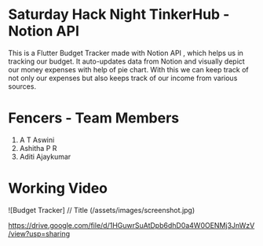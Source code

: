 # Saturday Hack Night TinkerHub - Notion API
This is a Flutter Budget Tracker made with Notion API , which helps us in tracking our budget. It auto-updates data from Notion and visually depict our money expenses with help of pie chart. With this we can keep track of not only our expenses but also keeps track of our income from various sources.

# Fencers - Team Members
1. A T Aswini
2. Ashitha P R
3. Aditi Ajaykumar

# Working Video
![Budget Tracker]          // Title
(/assets/images/screenshot.jpg)

https://drive.google.com/file/d/1HGuwrSuAtDpb6dhD0a4W0OENMj3JnWzV/view?usp=sharing


